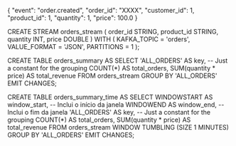 {
    "event": "order.created",
    "order_id": "XXXX",
    "customer_id": 1,
    "product_id": 1,
    "quantity": 1,
    "price": 100.0
}

CREATE STREAM orders_stream (
  order_id STRING,
  product_id STRING,
  quantity INT,
  price DOUBLE
) WITH (
  KAFKA_TOPIC = 'orders',
  VALUE_FORMAT = 'JSON',
  PARTITIONS = 1
);

CREATE TABLE orders_summary AS
SELECT
  'ALL_ORDERS' AS key,  -- Just a constant for the grouping
  COUNT(*) AS total_orders,
  SUM(quantity * price) AS total_revenue
FROM orders_stream
GROUP BY 'ALL_ORDERS'
EMIT CHANGES;


CREATE TABLE orders_summary_time AS
SELECT
  WINDOWSTART AS window_start,  -- Inclui o início da janela
  WINDOWEND AS window_end,      -- Inclui o fim da janela
  'ALL_ORDERS' AS key,  -- Just a constant for the grouping
  COUNT(*) AS total_orders,
  SUM(quantity * price) AS total_revenue
FROM orders_stream
WINDOW TUMBLING (SIZE 1 MINUTES)
GROUP BY 'ALL_ORDERS'
EMIT CHANGES;